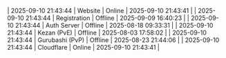 | 2025-09-10 21:43:44 | Website | Online | 2025-09-10 21:43:41 |
| 2025-09-10 21:43:44 | Registration | Offline | 2025-09-09 16:40:23 |
| 2025-09-10 21:43:44 | Auth Server | Offline | 2025-08-18 09:33:31 |
| 2025-09-10 21:43:44 | Kezan (PvE) | Offline | 2025-08-03 17:58:02 |
| 2025-09-10 21:43:44 | Gurubashi (PvP) | Offline | 2025-08-23 21:44:06 |
| 2025-09-10 21:43:44 | Cloudflare | Online | 2025-09-10 21:43:41 |
